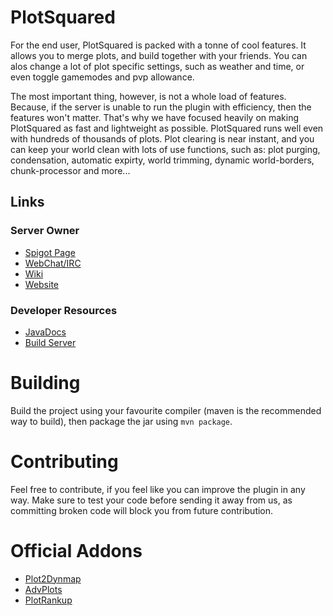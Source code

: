 # PlotSquared
For the end user, PlotSquared is packed with a tonne of cool features. It allows you to merge plots, and build together with your friends. You can alos change a lot of plot specific settings, such as weather and time, or even toggle gamemodes and pvp allowance.

The most important thing, however, is not a whole load of features. Because, if the server is unable to run the plugin with efficiency, then the features won't matter. That's why we have focused heavily on making PlotSquared as fast and lightweight as possible. PlotSquared runs well even with hundreds of thousands of plots. Plot clearing is near instant, and you can keep your world clean with lots of use functions, such as: plot purging, condensation, automatic expirty, world trimming, dynamic world-borders, chunk-processor and more...

## Links

### Server Owner
* [Spigot Page](https://www.spigotmc.org/resources/plotsquared.1177/)
* [WebChat/IRC](http://webchat.esper.net/?nick=&channels=IntellectualCrafters&fg_color=000&fg_sec_color=000&bg_color=FFF)
* [Wiki](https://github.com/intellectualcrafters/plotsquared/wiki)
* [Website](http://plotsquared.com)

### Developer Resources
* [JavaDocs](http://empcraft.com/plotsquared/doc/)
* [Build Server](http://ci.nixium.com/job/PlotSquared/)


# Building
Build the project using your favourite compiler (maven is the recommended way to build), then package the jar using `mvn package`. 

# Contributing
Feel free to contribute, if you feel like you can improve the plugin in any way. Make sure to test your code before sending it away from us, as committing broken code will block you from future contribution.

# Official Addons
* [Plot2Dynmap](http://www.spigotmc.org/resources/plot2dynmap.1292/)
* [AdvPlots](http://www.spigotmc.org/resources/advplots-%CE%B2.1500/)
* [PlotRankup](http://www.spigotmc.org/resources/plotrankup.1571/)
